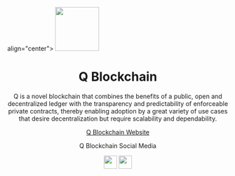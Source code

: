 <p> align="center">
    <img height="100" height="auto" src="https://user-images.githubusercontent.com/56349947/206959347-39000801-f2e7-464e-9d60-2a9e25df1306.png">
</p>
<h1 align='center'>Q Blockchain</h1>
<p align='center'>Q is a novel blockchain that combines the benefits of a public, open and decentralized ledger with the transparency and predictability of enforceable private contracts, thereby enabling adoption by a great variety of use cases that desire decentralization but require scalability and dependability.</p>
<p align='center'>
    <a href="https://q.org">Q Blockchain Website</a>
</p>
<p align="center">Q Blockchain Social Media</p>
<div align="center">
    <a href="https://discord.gg/YTgkvJvZGD" target="_blank"><img src="https://user-images.githubusercontent.com/50621007/176236430-53b0f4de-41ff-41f7-92a1-4233890a90c8.png" width="30"></a>
    <a href="https://twitter.com/QBlockchain" target="_blank"><img src="https://user-images.githubusercontent.com/56349947/205331052-6d4d4216-3529-490c-a1b9-8c3618aac8e2.png" width="30"></a>
</div>